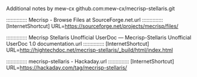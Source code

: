 Additional notes by mew-cx
github.com:mew-cx/mecrisp-stellaris.git


::::::::::::::
Mecrisp - Browse Files at SourceForge.net.url
::::::::::::::
[InternetShortcut]
URL=https://sourceforge.net/projects/mecrisp/files/


::::::::::::::
Mecrisp Stellaris Unofficial UserDoc — Mecrisp-Stellaris Unofficial UserDoc 1.0 documentation.url
::::::::::::::
[InternetShortcut]
URL=http://hightechdoc.net/mecrisp-stellaris/_build/html/index.html


::::::::::::::
mecrisp-stellaris - Hackaday.url
::::::::::::::
[InternetShortcut]
URL=https://hackaday.com/tag/mecrisp-stellaris/

